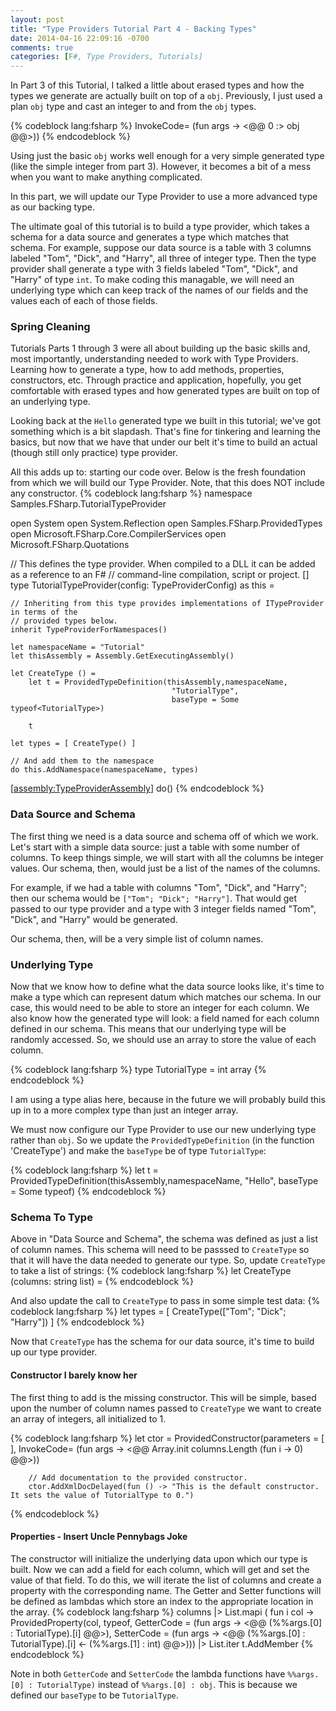 ```yaml
---
layout: post
title: "Type Providers Tutorial Part 4 - Backing Types"
date: 2014-04-16 22:09:16 -0700
comments: true
categories: [F#, Type Providers, Tutorials]
---
```

In Part 3 of this Tutorial, I talked a little about erased types and how the types we generate are actually built on top of a `obj`.  Previously, I just used a plan `obj` type and cast an integer to and from the `obj` types.

{% codeblock lang:fsharp %}
InvokeCode= (fun args -> <@@ 0 :> obj @@>))
{% endcodeblock %}

Using just the basic `obj` works well enough for a very simple generated type (like the simple integer from part 3).  However, it becomes a bit of a mess when you want to make anything complicated.

In this part, we will update our Type Provider to use a more advanced type as our backing type.
<!-- more -->
The ultimate goal of this tutorial is to build a type provider, which takes a schema for a data source and generates a type which matches that schema.  For example, suppose our data source is a table with 3 columns labeled "Tom", "Dick", and "Harry", all three of integer type.  Then the type provider shall generate a type with 3 fields labeled "Tom", "Dick", and "Harry" of type `int`.  To make coding this managable, we will need an underlying type which can keep track of the names of our fields and the values each of each of those fields.

### Spring Cleaning
Tutorials Parts 1 through 3 were all about building up the basic skills and, most importantly, understanding needed to work with Type Providers.  Learning how to generate a type, how to add methods, properties, constructors, etc.  Through practice and application, hopefully, you get comfortable with erased types and how generated types are built on top of an underlying type.

Looking back at the `Hello` generated type we built in this tutorial; we've got something which is a bit slapdash.  That's fine for tinkering and learning the basics, but now that we have that under our belt it's time to build an actual (though still only practice) type provider.

All this adds up to: starting our code over.  Below is the fresh foundation from which we will build our Type Provider.  Note, that this does NOT include any constructor.
{% codeblock lang:fsharp %}
namespace Samples.FSharp.TutorialTypeProvider

open System
open System.Reflection
open Samples.FSharp.ProvidedTypes
open Microsoft.FSharp.Core.CompilerServices
open Microsoft.FSharp.Quotations

// This defines the type provider. When compiled to a DLL it can be added as a reference to an F#
// command-line compilation, script or project.
[<TypeProvider>]
type TutorialTypeProvider(config: TypeProviderConfig) as this = 

    // Inheriting from this type provides implementations of ITypeProvider in terms of the
    // provided types below.
    inherit TypeProviderForNamespaces()

    let namespaceName = "Tutorial"
    let thisAssembly = Assembly.GetExecutingAssembly()
    
    let CreateType () =
        let t = ProvidedTypeDefinition(thisAssembly,namespaceName,
                                        "TutorialType",
                                        baseType = Some typeof<TutorialType>)

        t

    let types = [ CreateType() ] 

    // And add them to the namespace
    do this.AddNamespace(namespaceName, types)

[<assembly:TypeProviderAssembly>] 
do()
{% endcodeblock %}

### Data Source and Schema

The first thing we need is a data source and schema off of which we work.  Let's start with a simple data source: just a table with some number of columns.  To keep things simple, we will start with all the columns be integer values.  Our schema, then, would just be a list of the names of the columns.

For example, if we had a table with columns "Tom", "Dick", and "Harry"; then our schema would be `["Tom"; "Dick"; "Harry"]`. That would get passed to our type provider and a type with 3 integer fields named "Tom", "Dick", and "Harry" would be generated.

Our schema, then, will be a very simple list of column names.

### Underlying Type
Now that we know how to define what the data source looks like, it's time to make a type which can represent datum which matches our schema.  In our case, this would need to be able to store an integer for each column.  We also know how the generated type will look: a field named for each column defined in our schema.  This means that our underlying type will be randomly accessed.  So, we should use an array to store the value of each column.

{% codeblock lang:fsharp %}
type TutorialType = int array
{% endcodeblock %}

I am using a type alias here, because in the future we will probably build this up in to a more complex type than just an integer array.

We must now configure our Type Provider to use our new underlying type rather than `obj`.  So we update the `ProvidedTypeDefinition` (in the function 'CreateType') and make the `baseType` be of type `TutorialType`:

{% codeblock lang:fsharp %}
let t = ProvidedTypeDefinition(thisAssembly,namespaceName,
                                "Hello",
                                baseType = Some typeof<TutorialType>)
{% endcodeblock %}


### Schema To Type
Above in "Data Source and Schema", the schema was defined as just a list of column names.  This schema will need to be passsed to `CreateType` so that it will have the data needed to generate our type.  So, update `CreateType` to take a list of strings:
{% codeblock lang:fsharp %}
    let CreateType (columns: string list) =
{% endcodeblock %}

And also update the call to `CreateType` to pass in some simple test data:
{% codeblock lang:fsharp %}
    let types = [ CreateType(["Tom"; "Dick"; "Harry"]) ] 
{% endcodeblock %}

Now that `CreateType` has the schema for our data source, it's time to build up our type provider.

#### Constructor I barely know her
The first thing to add is the missing constructor.  This will be simple, based upon the number of column names passed to `CreateType` we want to create an array of integers, all initialized to 1.

{% codeblock lang:fsharp %}
        let ctor = ProvidedConstructor(parameters = [ ], 
                                       InvokeCode= (fun args -> <@@ Array.init columns.Length (fun i -> 0) @@>))

        // Add documentation to the provided constructor.
        ctor.AddXmlDocDelayed(fun () -> "This is the default constructor.  It sets the value of TutorialType to 0.")
{% endcodeblock %}

#### Properties - Insert Uncle Pennybags Joke
The constructor will initialize the underlying data upon which our type is built.  Now we can add a field for each column, which will get and set the value of that field.  To do this, we will iterate the list of columns and create a property with the corresponding name.  The Getter and Setter functions will be defined as lambdas which store an index to the appropriate location in the array.
{% codeblock lang:fsharp %}
        columns |> List.mapi ( fun i col -> ProvidedProperty(col,
                                                typeof<int>,
                                                GetterCode = (fun args -> <@@ (%%args.[0] : TutorialType).[i] @@>),
                                                SetterCode = (fun args -> <@@ (%%args.[0] : TutorialType).[i] <- (%%args.[1] : int) @@>)))
                |> List.iter t.AddMember
{% endcodeblock %}

Note in both `GetterCode` and `SetterCode` the lambda functions have `%%args.[0] : TutorialType)` instead of `%%args.[0] : obj`.  This is because we defined our `baseType` to be `TutorialType`.